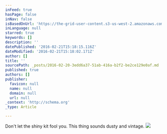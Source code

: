 ```yaml
---
inFeed: true
hasPage: false
inNav: false
isBasedOnUrl: 'https://the-grid-user-content.s3-us-west-2.amazonaws.com/a6db488c-2795-418b-8e42-7cfb46dba9d2.png'
inLanguage: null
starred: true
keywords: []
description: ''
datePublished: '2016-02-21T15:18:15.116Z'
dateModified: '2016-02-21T15:18:02.171Z'
author: []
title: ''
sourcePath: _posts/2016-02-20-3edd6a37-51ab-416a-b2f2-be2ce129e0af.md
published: true
authors: []
publisher:
  favicon: null
  name: null
  domain: null
  url: null
_context: 'http://schema.org'
_type: Article

---
```

Don't let the shiny kit fool you. This thing sounds dusty and vintage.
![](https://the-grid-user-content.s3-us-west-2.amazonaws.com/a6db488c-2795-418b-8e42-7cfb46dba9d2.png)